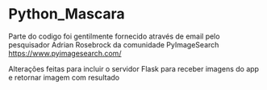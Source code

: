 # Python_Mascara

Parte do codigo foi gentilmente fornecido através de email pelo pesquisador Adrian Rosebrock da comunidade PyImageSearch
https://www.pyimagesearch.com/

Alterações feitas para incluir o servidor Flask para receber imagens do app e retornar imagem com resultado

